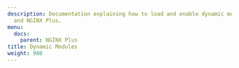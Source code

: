 ```yaml
---
description: Documentation explaining how to load and enable dynamic modules in NGINX
  and NGINX Plus.
menu:
  docs:
    parent: NGINX Plus
title: Dynamic Modules
weight: 900
---
```

